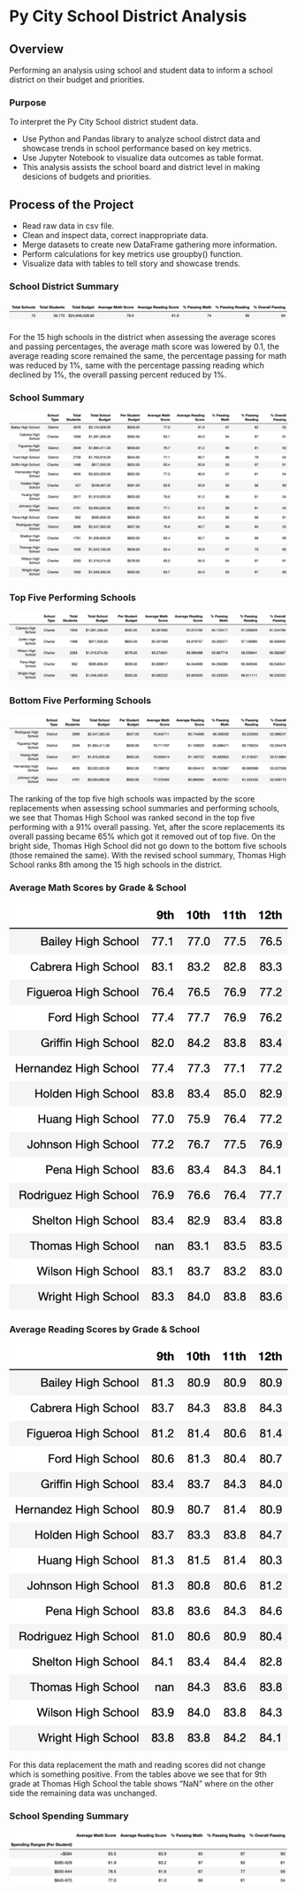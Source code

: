 # Py City School District Analysis

## Overview
Performing an analysis using school and student data to inform a school district on their budget and priorities.

### Purpose
To interpret the Py City School district student data.

* Use Python and Pandas library to analyze school distrct data and showcase trends in school performance based on key metrics.
* Use Jupyter Notebook to visualize data outcomes as table format.
* This analysis assists the school board and district level in making desicions of budgets and priorities.

## Process of the Project
* Read raw data in csv file.
* Clean and inspect data, correct inappropriate data.
* Merge datasets to create new DataFrame gathering more information.
* Perform calculations  for key metrics use groupby() function.
* Visualize data with tables to tell story and showcase trends.

### School District Summary
![School District Summary](Images/IMG01_DistrictSummaryDF.png)

For the 15 high schools in the district when assessing the average scores and passing percentages, the average math score was lowered by 0.1, the average reading score remained the same, the percentage passing for math was reduced by 1%, same with the percentage passing reading which declined by 1%, the overall passing percent reduced by 1%.

### School Summary
![School Summary](Images/IMG02_PerSchoolSummaryDF.png)

### Top Five Performing Schools
![Top Five Performing Schools](Images/IMG08_TopFiveSchools.png)

### Bottom Five Performing Schools
![Bottom Five Performing Schools](Images/IMG09_BottomFiveSchools.png)

The ranking of the top five high schools was impacted by the score replacements when assessing school summaries and performing schools, we see that Thomas High School was ranked second in the top five performing with a 91% overall passing. Yet, after the score replacements its overall passing became 65% which got it removed out of top five. On the bright side, Thomas High School did not go down to the bottom five schools (those remained the same). With the revised school summary, Thomas High School ranks 8th among the 15 high schools in the district.

### Average Math Scores by Grade & School
![Average Math Scores by Grade & School](Images/IMG06_AvgMathScores_byGrade-School.png)

### Average Reading Scores by Grade & School
![Average Reading Scores by Grade & School](Images/IMG07_AvgReadingScores_byGrade-School.png)

For this data replacement the math and reading scores did not change which is something positive. From the tables above we see that for 9th grade at Thomas High School the table shows “NaN” where on the other side the remaining data was unchanged.

### School Spending Summary
![School Spending Summary](Images/IMG03_SchoolSpendingSummaryDF.png)
